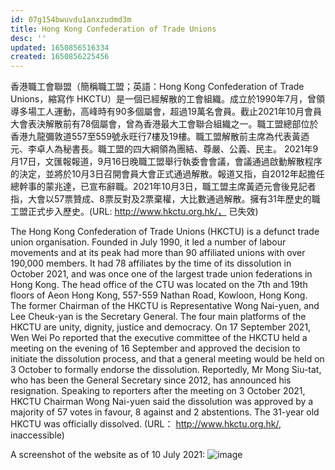 ```yaml
---
id: 07g154bwuvdu1anxzudmd3m
title: Hong Kong Confederation of Trade Unions
desc: ''
updated: 1650856516334
created: 1650856225456
---
```


香港職工會聯盟（簡稱職工盟；英語：Hong Kong Confederation of Trade Unions，縮寫作 HKCTU）是一個已經解散的工會組織。成立於1990年7月，曾領導多場工人運動，高峰時有90多個屬會，超過19萬名會員。截止2021年10月會員大會表決解散前有78個屬會，曾為香港最大工會聯合組織之一。職工盟總部位於香港九龍彌敦道557至559號永旺行7樓及19樓。職工盟解散前主席為代表黃迺元、李卓人為秘書長。職工盟的四大綱領為團結、尊嚴、公義、民主。 2021年9月17日，文匯報報道，9月16日晚職工盟舉行執委會會議，會議通過啟動解散程序的決定，並將於10月3日召開會員大會正式通過解散。報道又指，自2012年起擔任總幹事的蒙兆達，已宣布辭職。2021年10月3日，職工盟主席黃迺元會後見記者指，大會以57票贊成、8票反對及2票棄權，大比數通過解散。擁有31年歷史的職工盟正式步入歷史。(URL: http://www.hkctu.org.hk/， 已失效)

The Hong Kong Confederation of Trade Unions (HKCTU) is a defunct trade union organisation. Founded in July 1990, it led a number of labour movements and at its peak had more than 90 affiliated unions with over 190,000 members. It had 78 affiliates by the time of its dissolution in October 2021, and was once one of the largest trade union federations in Hong Kong. The head office of the CTU was located on the 7th and 19th floors of Aeon Hong Kong, 557-559 Nathan Road, Kowloon, Hong Kong. The former Chairman of the HKCTU is Representative Wong Nai-yuen, and Lee Cheuk-yan is the Secretary General. The four main platforms of the HKCTU are unity, dignity, justice and democracy. On 17 September 2021, Wen Wei Po reported that the executive committee of the HKCTU held a meeting on the evening of 16 September and approved the decision to initiate the dissolution process, and that a general meeting would be held on 3 October to formally endorse the dissolution. Reportedly, Mr Mong Siu-tat, who has been the General Secretary since 2012, has announced his resignation. Speaking to reporters after the meeting on 3 October 2021, HKCTU Chairman Wong Nai-yuen said the dissolution was approved by a majority of 57 votes in favour, 8 against and 2 abstentions. The 31-year old HKCTU was officially dissolved. (URL： http://www.hkctu.org.hk/, inaccessible)

A screenshot of the website as of 10 July 2021:
![image](https://user-images.githubusercontent.com/103475460/165096448-5c0b894b-2043-459c-9cfd-b923871dbcaa.png)

